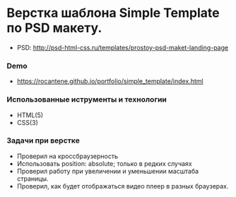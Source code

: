 # Верстка шаблона Simple Template по PSD макету.
* PSD: http://psd-html-css.ru/templates/prostoy-psd-maket-landing-page

### Demo
* https://rocantene.github.io/portfolio/simple_template/index.html

### Использованные иструменты и технологии 
* HTML(5)
* CSS(3)
### Задачи при верстке 
* Проверил на кроссбраузерность
* Использовать position: absolute; только в редких случаях
* Проверил работу при увеличении и уменьшении масштаба страницы.
* Проверил, как будет отображаться видео плеер в разных браузерах.


